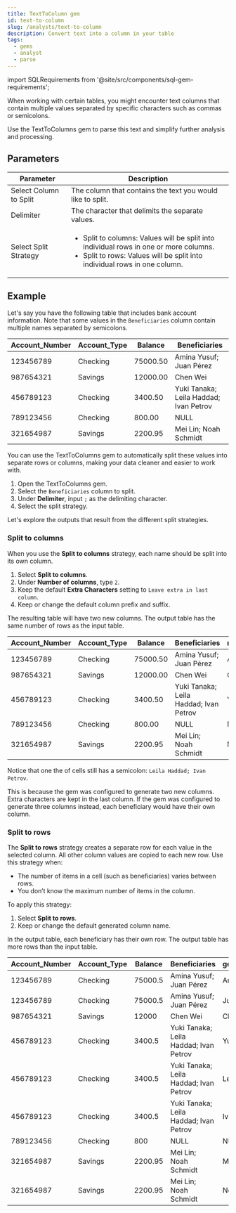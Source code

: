 ```yaml
---
title: TextToColumn gem
id: text-to-column
slug: /analysts/text-to-column
description: Convert text into a column in your table
tags:
  - gems
  - analyst
  - parse
---
```


import SQLRequirements from '@site/src/components/sql-gem-requirements';

<SQLRequirements
  execution_engine="SQL Warehouse"
  sql_package_name="ProphecyDatabricksSqlBasics"
  sql_package_version="0.0.4+"
/>

When working with certain tables, you might encounter text columns that contain multiple values separated by specific characters such as commas or semicolons.

Use the TextToColumns gem to parse this text and simplify further analysis and processing.

## Parameters

| Parameter              | Description                                                                                                                                                                                              |
| ---------------------- | -------------------------------------------------------------------------------------------------------------------------------------------------------------------------------------------------------- |
| Select Column to Split | The column that contains the text you would like to split.                                                                                                                                               |
| Delimiter              | The character that delimits the separate values.                                                                                                                                                         |
| Select Split Strategy  | <ul class="table-list"><li>Split to columns: Values will be split into individual rows in one or more columns.</li><li>Split to rows: Values will be split into individual rows in one column.</li></ul> |

## Example

Let's say you have the following table that includes bank account information. Note that some values in the `Beneficiaries` column contain multiple names separated by semicolons.

<div class="table-example">

| Account_Number | Account_Type | Balance  | Beneficiaries                          |
| -------------- | ------------ | -------- | -------------------------------------- |
| 123456789      | Checking     | 75000.50 | Amina Yusuf; Juan Pérez                |
| 987654321      | Savings      | 12000.00 | Chen Wei                               |
| 456789123      | Checking     | 3400.50  | Yuki Tanaka; Leila Haddad; Ivan Petrov |
| 789123456      | Checking     | 800.00   | NULL                                   |
| 321654987      | Savings      | 2200.95  | Mei Lin; Noah Schmidt                  |

</div>

You can use the TextToColumns gem to automatically split these values into separate rows or columns, making your data cleaner and easier to work with.

1. Open the TextToColumns gem.
1. Select the `Beneficiaries` column to split.
1. Under **Delimiter**, input `;` as the delimiting character.
1. Select the split strategy.

Let's explore the outputs that result from the different split strategies.

### Split to columns

When you use the **Split to columns** strategy, each name should be split into its own column.

1. Select **Split to columns**.
1. Under **Number of columns**, type `2`.
1. Keep the default **Extra Characters** setting to `Leave extra in last column`.
1. Keep or change the default column prefix and suffix.

The resulting table will have two new columns. The output table has the same number of rows as the input table.

<div class="table-example">

| Account_Number | Account_Type | Balance  | Beneficiaries                          | root_1_generated | root_2_generated          |
| -------------- | ------------ | -------- | -------------------------------------- | ---------------- | ------------------------- |
| 123456789      | Checking     | 75000.50 | Amina Yusuf; Juan Pérez                | Amina Yusuf      | Juan Pérez                |
| 987654321      | Savings      | 12000.00 | Chen Wei                               | Chen Wei         | NULL                      |
| 456789123      | Checking     | 3400.50  | Yuki Tanaka; Leila Haddad; Ivan Petrov | Yuki Tanaka      | Leila Haddad; Ivan Petrov |
| 789123456      | Checking     | 800.00   | NULL                                   | NULL             | NULL                      |
| 321654987      | Savings      | 2200.95  | Mei Lin; Noah Schmidt                  | Mei Lin          | Noah Schmidt              |

</div>

Notice that one the of cells still has a semicolon: `Leila Haddad; Ivan Petrov`.

This is because the gem was configured to generate two new columns. Extra characters are kept in the last column. If the gem was configured to generate three columns instead, each beneficiary would have their own column.

### Split to rows

The **Split to rows** strategy creates a separate row for each value in the selected column. All other column values are copied to each new row. Use this strategy when:

- The number of items in a cell (such as beneficiaries) varies between rows.
- You don’t know the maximum number of items in the column.

To apply this strategy:

1. Select **Split to rows**.
1. Keep or change the default generated column name.

In the output table, each beneficiary has their own row. The output table has more rows than the input table.

<div class="table-example">

| Account_Number | Account_Type | Balance | Beneficiaries                          | generated_column |
| -------------- | ------------ | ------- | -------------------------------------- | ---------------- |
| 123456789      | Checking     | 75000.5 | Amina Yusuf; Juan Pérez                | Amina Yusuf      |
| 123456789      | Checking     | 75000.5 | Amina Yusuf; Juan Pérez                | Juan Pérez       |
| 987654321      | Savings      | 12000   | Chen Wei                               | Chen Wei         |
| 456789123      | Checking     | 3400.5  | Yuki Tanaka; Leila Haddad; Ivan Petrov | Yuki Tanaka      |
| 456789123      | Checking     | 3400.5  | Yuki Tanaka; Leila Haddad; Ivan Petrov | Leila Haddad     |
| 456789123      | Checking     | 3400.5  | Yuki Tanaka; Leila Haddad; Ivan Petrov | Ivan Petrov      |
| 789123456      | Checking     | 800     | NULL                                   | NULL             |
| 321654987      | Savings      | 2200.95 | Mei Lin; Noah Schmidt                  | Mei Lin          |
| 321654987      | Savings      | 2200.95 | Mei Lin; Noah Schmidt                  | Noah Schmidt     |

</div>
